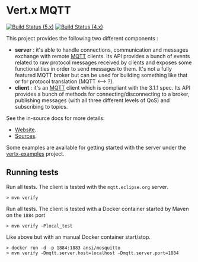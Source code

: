 # Vert.x MQTT

[![Build Status (5.x)](https://github.com/vert-x3/vertx-mqtt/actions/workflows/ci-5.x.yml/badge.svg)](https://github.com/vert-x3/vertx-mqtt/actions/workflows/ci-5.x.yml)
[![Build Status (4.x)](https://github.com/vert-x3/vertx-mqtt/actions/workflows/ci-4.x.yml/badge.svg)](https://github.com/vert-x3/vertx-mqtt/actions/workflows/ci-4.x.yml)

This project provides the following two different components :

* **server** : it's able to handle connections, communication and messages exchange with remote [MQTT](http://mqtt.org/) clients.
Its API provides a bunch of events related to raw protocol messages received by clients and exposes some functionalities in order to send messages to them.
It's not a fully featured MQTT broker but can be used for building something like that or for protocol translation (MQTT <--> ?).
* **client** : it's an [MQTT](http://mqtt.org/) client which is compliant with the 3.1.1 spec. Its API provides a bunch of methods
for connecting/disconnecting to a broker, publishing messages (with all three different levels of QoS) and subscribing to topics.

See the in-source docs for more details:
- [Website](http://vertx.io/docs/#mqtt).
- [Sources](src/main/asciidoc/index.adoc).

Some examples are available for getting started with the server under the [vertx-examples](https://github.com/vert-x3/vertx-examples/tree/master/mqtt-examples) project.

## Running tests

Run all tests. The client is tested with the `mqtt.eclipse.org` server.

```
> mvn verify
```

Run all tests. The client is tested with a Docker container started by Maven on the `1884` port

```
> mvn verify -Plocal_test
```

Like above but with an manual Docker container start/stop.

```
> docker run -d -p 1884:1883 ansi/mosquitto
> mvn verify -Dmqtt.server.host=localhost -Dmqtt.server.port=1884
```
